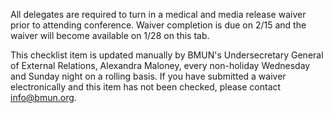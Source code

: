 All delegates are required to turn in a medical and media release waiver prior to attending conference.  Waiver completion is due on 2/15 and the waiver will become available on 1/28 on this tab.

This checklist item is updated manually by BMUN's Undersecretary General of External Relations, Alexandra Maloney, every non-holiday Wednesday and Sunday night on a rolling basis. If you have submitted a waiver electronically and this item has not been checked, please contact info@bmun.org.